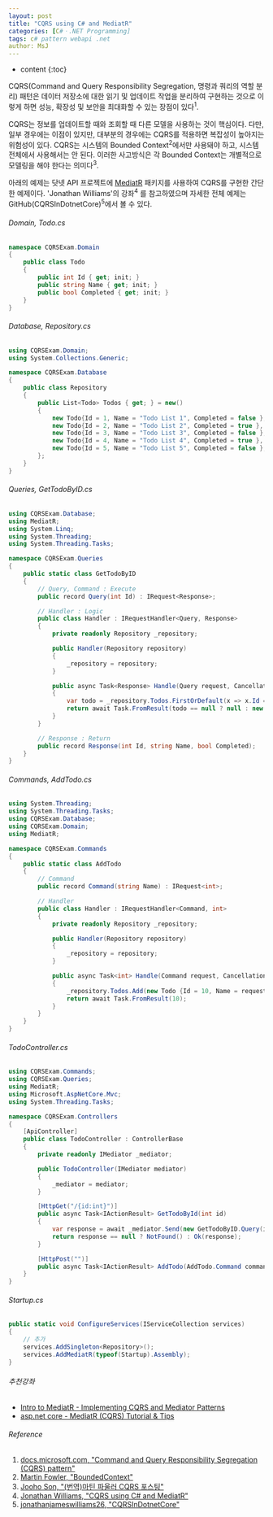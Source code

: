 ```yaml
---
layout: post
title: "CQRS using C# and MediatR"
categories: [C#ㆍ.NET Programming]
tags: c# pattern webapi .net
author: MsJ
---
```


* content
{:toc}

CQRS(Command and Query Responsibility Segregation, 명령과 쿼리의 역할 분리) 패턴은 데이터 저장소에 대한 읽기 및 업데이트 작업을 분리하여 구현하는 것으로 이렇게 하면 성능, 확장성 및 보안을 최대화할 수 있는 장점이 있다<sup>1</sup>.

CQRS는 정보를 업데이트할 때와 조회할 때 다른 모델을 사용하는 것이 핵심이다. 다만, 일부 경우에는 이점이 있지만, 대부분의 경우에는 CQRS를 적용하면 복잡성이 높아지는 위험성이 있다. CQRS는 시스템의 Bounded Context<sup>2</sup>에서만 사용돼야 하고, 시스템 전체에서 사용해서는 안 된다. 이러한 사고방식은 각 Bounded Context는 개별적으로 모델링을 해야 한다는 의미다<sup>3</sup>.

아래의 예제는 닷넷 API 프로젝트에 [MediatR](https://www.nuget.org/packages/MediatR.Extensions.Microsoft.DependencyInjection/) 패키지를 사용하여 CQRS를 구현한 간단한 예제이다. 'Jonathan Williams'의 강좌<sup>4</sup> 를 참고하였으며 자세한 전체 예제는 GitHub(CQRSInDotnetCore)<sup>5</sup>에서 볼 수 있다.





###### Domain, Todo.cs
```cs
namespace CQRSExam.Domain
{
    public class Todo
    {
        public int Id { get; init; }
        public string Name { get; init; }
        public bool Completed { get; init; }
    }
}
```

###### Database, Repository.cs
```cs
using CQRSExam.Domain;
using System.Collections.Generic;

namespace CQRSExam.Database
{
    public class Repository
    {
        public List<Todo> Todos { get; } = new()
        {
            new Todo{Id = 1, Name = "Todo List 1", Completed = false },
            new Todo{Id = 2, Name = "Todo List 2", Completed = true },
            new Todo{Id = 3, Name = "Todo List 3", Completed = false },
            new Todo{Id = 4, Name = "Todo List 4", Completed = true },
            new Todo{Id = 5, Name = "Todo List 5", Completed = false },
        };
    }
}
```

###### Queries, GetTodoByID.cs
```cs
using CQRSExam.Database;
using MediatR;
using System.Linq;
using System.Threading;
using System.Threading.Tasks;

namespace CQRSExam.Queries
{
    public static class GetTodoByID
    {
        // Query, Command : Execute
        public record Query(int Id) : IRequest<Response>;

        // Handler : Logic
        public class Handler : IRequestHandler<Query, Response>
        {
            private readonly Repository _repository;

            public Handler(Repository repository)
            {
                _repository = repository;
            }

            public async Task<Response> Handle(Query request, CancellationToken cancellationToken)
            {
                var todo = _repository.Todos.FirstOrDefault(x => x.Id == request.Id);
                return await Task.FromResult(todo == null ? null : new Response(todo.Id, todo.Name, todo.Completed));
            }
        }

        // Response : Return
        public record Response(int Id, string Name, bool Completed);
    }
}
```

###### Commands, AddTodo.cs
```cs
using System.Threading;
using System.Threading.Tasks;
using CQRSExam.Database;
using CQRSExam.Domain;
using MediatR;

namespace CQRSExam.Commands
{
    public static class AddTodo
    {
        // Command
        public record Command(string Name) : IRequest<int>;

        // Handler
        public class Handler : IRequestHandler<Command, int>
        {
            private readonly Repository _repository;

            public Handler(Repository repository)
            {
                _repository = repository;
            }

            public async Task<int> Handle(Command request, CancellationToken cancellationToken)
            {
                _repository.Todos.Add(new Todo {Id = 10, Name = request.Name});
                return await Task.FromResult(10);
            }
        }
    }
}
```

###### TodoController.cs
```cs
using CQRSExam.Commands;
using CQRSExam.Queries;
using MediatR;
using Microsoft.AspNetCore.Mvc;
using System.Threading.Tasks;

namespace CQRSExam.Controllers
{
    [ApiController]
    public class TodoController : ControllerBase
    {
        private readonly IMediator _mediator;

        public TodoController(IMediator mediator)
        {
            _mediator = mediator;
        }

        [HttpGet("/{id:int}")]
        public async Task<IActionResult> GetTodoById(int id)
        {
            var response = await _mediator.Send(new GetTodoByID.Query(id));
            return response == null ? NotFound() : Ok(response);
        }

        [HttpPost("")]
        public async Task<IActionResult> AddTodo(AddTodo.Command command) => Ok(await _mediator.Send(command));
    }
}
```

###### Startup.cs
```cs
public static void ConfigureServices(IServiceCollection services)
{
    // 추가
    services.AddSingleton<Repository>();
    services.AddMediatR(typeof(Startup).Assembly);
}
```

###### 추천강좌
* [Intro to MediatR - Implementing CQRS and Mediator Patterns](https://www.youtube.com/watch?v=yozD5Tnd8nw&ab_channel=IAmTimCorey)
* [asp.net core - MediatR (CQRS) Tutorial & Tips](https://www.youtube.com/watch?v=xKKVW94F2bc&ab_channel=RawCoding)

###### Reference
1. [docs.microsoft.com, "Command and Query Responsibility Segregation (CQRS) pattern"](https://docs.microsoft.com/en-us/azure/architecture/patterns/cqrs)
2. [Martin Fowler, "BoundedContext"](https://www.martinfowler.com/bliki/BoundedContext.html)
3. [Jooho Son, "(번역)마틴 파울러 CQRS 포스팅"](https://medium.com/@joohotheman/%EB%B2%88%EC%97%AD-%EB%A7%88%ED%8B%B4-%ED%8C%8C%EC%9A%B8%EB%9F%AC-cqrs-%ED%8F%AC%EC%8A%A4%ED%8C%85-245c63bb1e58)
4. [Jonathan Williams, "CQRS using C# and MediatR"](https://www.youtube.com/watch?v=mdzEKGlH0_Q&ab_channel=JonathanWilliams)
5. [jonathanjameswilliams26, "CQRSInDotnetCore"](https://github.com/jonathanjameswilliams26/CQRSInDotnetCore)
